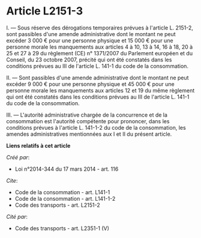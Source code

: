 # Article L2151-3

I. ― Sous réserve des dérogations temporaires prévues à l'article L. 2151-2, sont passibles d'une amende administrative dont
le montant ne peut excéder 3 000 € pour une personne physique et 15 000 € pour une personne morale les manquements aux
articles 4 à 10, 13 à 14, 16 à 18, 20 à 25 et 27 à 29 du règlement (CE) n° 1371/2007 du Parlement européen et du Conseil, du
23 octobre 2007, précité qui ont été constatés dans les conditions prévues au III de l'article L. 141-1 du code de la
consommation. 

II. ― Sont passibles d'une amende administrative dont le montant ne peut excéder 9 000 € pour une personne physique et 45 000
€ pour une personne morale les manquements aux articles 12 et 19 du même règlement qui ont été constatés dans les conditions
prévues au III de l'article L. 141-1 du code de la consommation. 

III. ― L'autorité administrative chargée de la concurrence et de la consommation est l'autorité compétente pour prononcer,
dans les conditions prévues à l'article L. 141-1-2 du code de la consommation, les amendes administratives mentionnées aux I
et II du présent article.

**Liens relatifs à cet article**

_Créé par_:

  - Loi n°2014-344 du 17 mars 2014 - art. 116

_Cite_:

  - Code de la consommation - art. L141-1
  - Code de la consommation - art. L141-1-2
  - Code des transports - art. L2151-2

_Cité par_:

  - Code des transports - art. L2351-1 (V)
